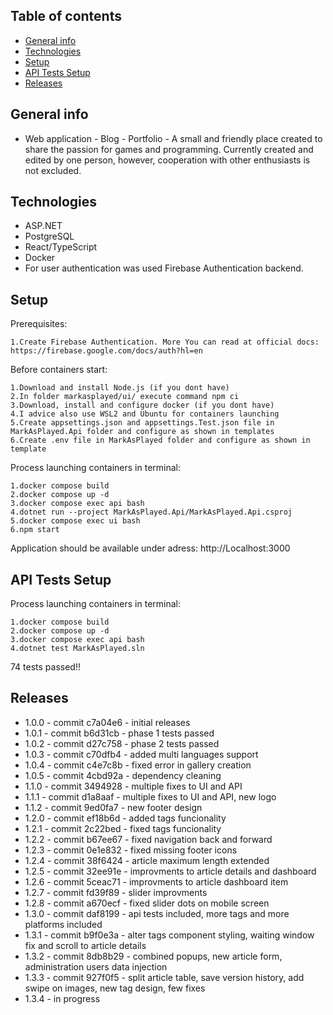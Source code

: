## Table of contents

- [General info](#general-info)
- [Technologies](#technologies)
- [Setup](#setup)
- [API Tests Setup](#api-tests-setup)
- [Releases](#releases)

## General info

- Web application - Blog - Portfolio - A small and friendly place created to share the passion for games and programming. Currently created and edited by one person, however, cooperation with other enthusiasts is not excluded.

## Technologies

- ASP.NET
- PostgreSQL
- React/TypeScript
- Docker
- For user authentication was used Firebase Authentication backend.

## Setup

Prerequisites:

```
1.Create Firebase Authentication. More You can read at official docs: https://firebase.google.com/docs/auth?hl=en
```

Before containers start:

```
1.Download and install Node.js (if you dont have)
2.In folder markasplayed/ui/ execute command npm ci
3.Download, install and configure docker (if you dont have)
4.I advice also use WSL2 and Ubuntu for containers launching
5.Create appsettings.json and appsettings.Test.json file in MarkAsPlayed.Api folder and configure as shown in templates
6.Create .env file in MarkAsPlayed folder and configure as shown in template
```

Process launching containers in terminal:

```
1.docker compose build
2.docker compose up -d
3.docker compose exec api bash
4.dotnet run --project MarkAsPlayed.Api/MarkAsPlayed.Api.csproj
5.docker compose exec ui bash
6.npm start
```

Application should be available under adress: http://Localhost:3000

## API Tests Setup

Process launching containers in terminal:

```
1.docker compose build
2.docker compose up -d
3.docker compose exec api bash
4.dotnet test MarkAsPlayed.sln
```

74 tests passed!!

## Releases

- 1.0.0 - commit c7a04e6 - initial releases
- 1.0.1 - commit b6d31cb - phase 1 tests passed
- 1.0.2 - commit d27c758 - phase 2 tests passed
- 1.0.3 - commit c70dfb4 - added multi languages support
- 1.0.4 - commit c4e7c8b - fixed error in gallery creation
- 1.0.5 - commit 4cbd92a - dependency cleaning
- 1.1.0 - commit 3494928 - multiple fixes to UI and API
- 1.1.1 - commit d1a8aaf - multiple fixes to UI and API, new logo
- 1.1.2 - commit 9ed0fa7 - new footer design
- 1.2.0 - commit ef18b6d - added tags funcionality
- 1.2.1 - commit 2c22bed - fixed tags funcionality
- 1.2.2 - commit b67ee67 - fixed navigation back and forward
- 1.2.3 - commit 0e1e832 - fixed missing footer icons
- 1.2.4 - commit 38f6424 - article maximum length extended
- 1.2.5 - commit 32ee91e - improvments to article details and dashboard
- 1.2.6 - commit 5ceac71 - improvments to article dashboard item
- 1.2.7 - commit fd39f89 - slider improvments
- 1.2.8 - commit a670ecf - fixed slider dots on mobile screen
- 1.3.0 - commit daf8199 - api tests included, more tags and more platforms included
- 1.3.1 - commit b9f0e3a - alter tags component styling, waiting window fix and scroll to article details
- 1.3.2 - commit 8db8b29 - combined popups, new article form, administration users data injection
- 1.3.3 - commit 927f0f5 - split article table, save version history, add swipe on images, new tag design, few fixes
- 1.3.4 - in progress
